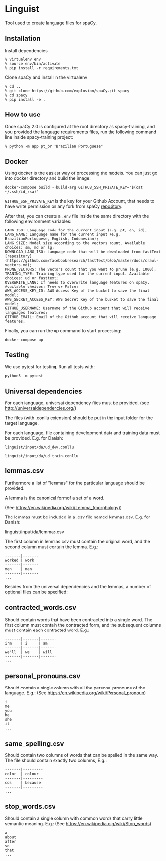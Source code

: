 Linguist
========
Tool used to create language files for spaCy.

Installation
----------
Install dependencies
```
% virtualenv env
% source env/bin/activate
% pip install -r requirements.txt
```

Clone spaCy and install in the virtualenv
```
% cd ..
% git clone https://github.com/explosion/spaCy.git spacy
% cd spacy
% pip install -e .
```

How to use
----------
Once spaCy 2.0 is configured at the root directory as spacy-training, and you provided the language requirements files, run the following command line inside spacy-training project:
```
% python -m app pt_br "Brazilian Portuguese"
```

Docker
----------
Using docker is the easiest way of processing the models. You can just go into docker directory and build the image:
```
docker-compose build --build-arg GITHUB_SSH_PRIVATE_KEY="$(cat ~/.ssh/id_rsa)"
```
`GITHUB_SSH_PRIVATE_KEY` is the key for your Github Account, that needs to have write permission on any fork from spaCy [repository](https://github.com/explosion/spaCy.git).

After that, you can create a `.env` file inside the same directory with the following environment variables:
```
LANG_ISO: Language code for the current input (e.g. pt, en, id);
LANG_NAME: Language name for the current input (e.g. BrazilianPortuguese, English, Indonesian);
LANG_SIZE: Model size according to the vectors count. Available choices: sm, md or lg;
DOWNLOAD_LANG_ISO: Language code that will be downloaded from fastText [repository](https://github.com/facebookresearch/fastText/blob/master/docs/crawl-vectors.md);
PRUNE_VECTORS: The vectors count that you want to prune (e.g. 1000);
TRANING_TYPE: Training type used for the current input. Available choices: ud or fasttext;
OVERWRITE_LANG: If needs to overwrite language features on spaCy. Available choices: True or False;
AWS_ACCESS_KEY_ID: AWS Access Key of the bucket to save the final model;
AWS_SECRET_ACCESS_KEY: AWS Secret Key of the bucket to save the final model;
GITHUB_USERNAME: Username of the Github account that will receive languages features;
GITHUB_EMAIL: Email of the Github account that will receive language features;
```
Finally, you can run the up command to start processing:
```
docker-compose up
```

Testing
-------

We use pytest for testing. Run all tests with:
```
python3 -m pytest
```

Universal dependencies
----------------------
For each language, universal dependency files must be provided. (see http://universaldependencies.org/)

The files (with .conllu extension) should be put in the input folder for the target language.

For each language, file containing development data and training data must be provided. E.g. for Danish:

`linguist/input/da/ud_dev.conllu`

`linguist/input/da/ud_train.conllu`

lemmas.csv
---------------------

Furthermore a list of "lemmas" for the particular language should be provided.

A lemma is the canonical formof a set of a word.

(See https://en.wikipedia.org/wiki/Lemma_(morphology))

The lemmas must be included in a .csv file named lemmas.csv. E.g. for Danish:

linguist/input/da/lemmas.csv

The first column in lemmas.csv must contain the original word, and the second column must contain the lemma. E.g.:

```
-------|-------
worked | work
-------|-------
men    | man
-------|-------
...
```

Besides from the universal dependencies and the lemmas, a number of optional files can be specified:

contracted_words.csv
--------------------
Should contain words that have been contracted into a single word.
The first column must contain the contracted form, and the subsequent columns must contain each contracted word. E.g.:

```
-------|-------|-------
i'm    | i     | am
-------|-------|-------
we'll  | we    | will
-------|-------|-------
...
```

personal_pronouns.csv
---------------------
Should contain a single column with all the personal pronouns of the language. E.g.:
(See https://en.wikipedia.org/wiki/Personal_pronoun)

```
i
me
you
he
she
it
...
```

same_spelling.csv
-----------------
Should contain two columns of words that can be spelled in the same way.
The file should contain exactly two columns, E.g.:

```
-------|---------
color  | colour
-------|---------
cos    | because
-------|---------
...
```

stop_words.csv
--------------
Should contain a single column with common words that carry little semantic meaning. E.g.:
(See https://en.wikipedia.org/wiki/Stop_words)
```
a
about
after
so
that
...
```
